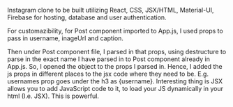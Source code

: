Instagram clone to be built utilizing React, CSS, JSX/HTML, Material-UI, Firebase for hosting, database and user authentication.

For customazibility, for Post component imported to App.js, I used props to pass in username, inageUrl and caption.

Then under Post component file, I parsed in that props, using destructure to parse in the exact name I have parsed in to Post component already in App.js. So, I opened the object to the props I parsed in. Hence, I added the js props in different places to the jsx code where they need to be. E.g. usernames prop goes under the h3 as {username}. Interesting thing is JSX allows you to add JavaScript code to it, to load your JS dynamically in your html (I.e. JSX). This is powerful.
